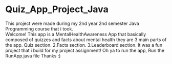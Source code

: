 # Quiz_App_Project_Java
This project were made during my 2nd year 2nd semester Java Programming course that i took.<br>
Welcome! This app is a MentalHealthAwareness App that basically composed of quizzes and facts about mental health
they are 3 main parts of the app. 
Quiz section.
2.Facts section.
3.Leaderboard section.
It was a fun project that i build for my project assignment! 
Oh ya to run the app, Run the RunApp.java file Thanks :)
